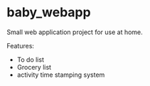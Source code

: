 # baby_webapp

Small web application project for use at home.

Features:
* To do list
* Grocery list
* activity time stamping system
